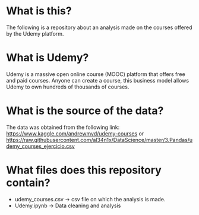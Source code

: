 # What is this?
The following is a repository about an analysis made on the courses offered by the Udemy platform.

# What is Udemy?
Udemy is a massive open online course (MOOC) platform that offers free and paid courses. Anyone can create a course, this business model allows Udemy to own hundreds of thousands of courses.

# What is the source of the data?
The data was obtained from the following link: https://www.kaggle.com/andrewmvd/udemy-courses or https://raw.githubusercontent.com/al34n1x/DataScience/master/3.Pandas/udemy_courses_ejercicio.csv

# What files does this repository contain?
- udemy_courses.csv  → csv file on which the analysis is made.
- Udemy.ipynb → Data cleaning and analysis
